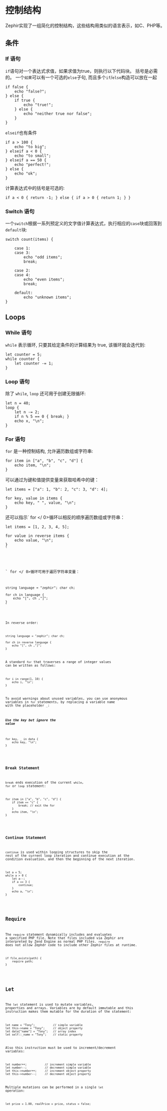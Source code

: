 # 控制结构

Zephir实现了一组简化的控制结构，这些结构用类似的语言表示，如C、PHP等。

<a name='conditionals'></a>

## 条件

<a name='conditionals-if'></a>

### If 语句

`if`语句对一个表达式求值，如果求值为true，则执行以下代码块。 括号是必需的。 一个`如果`可以有一个可选的`else`子句, 而且多个`if`/`else`构造可以放在一起 

    if false {
        echo "false?";
    } else {
        if true {
            echo "true!";
        } else {
            echo "neither true nor false";
        }
    }
    

`elseif`也有条件

    if a > 100 {
        echo "to big";
    } elseif a < 0 {
        echo "to small";
    } elseif a == 50 {
        echo "perfect!";
    } else {
        echo "ok";
    }
    

计算表达式中的括号是可选的:

    if a < 0 { return -1; } else { if a > 0 { return 1; } }
    

<a name='conditionals-switch'></a>

### Switch 语句

一个`switch`根据一系列预定义的文字值计算表达式，执行相应的`case`块或回落到`default`块:

    switch count(items) {
    
        case 1:
        case 3:
            echo "odd items";
            break;
    
        case 2:
        case 4:
            echo "even items";
            break;
    
        default:
            echo "unknown items";
    }
    

<a name='loops'></a>

## Loops

<a name='loops-while'></a>

### While 语句

`while` 表示循环, 只要其给定条件的计算结果为 true, 该循环就会迭代到:

    let counter = 5;
    while counter {
        let counter -= 1;
    }
    

<a name='loops-loop'></a>

### Loop 语句

除了 `while`, `loop` 还可用于创建无限循环:

    let n = 40;
    loop {
        let n -= 2;
        if n % 5 == 0 { break; }
        echo x, "\n";
    }
    

<a name='loops-for'></a>

### For 语句

`for` 是一种控制结构, 允许遍历数组或字符串:

    for item in ["a", "b", "c", "d"] {
        echo item, "\n";
    }
    

可以通过为键和值提供变量来获取哈希中的键：

    let items = ["a": 1, "b": 2, "c": 3, "d": 4];
    
    for key, value in items {
        echo key, " ", value, "\n";
    }
    

还可以指示` for </ 0>循环以相反的顺序遍历数组或字符串：</p>

<pre><code>let items = [1, 2, 3, 4, 5];

for value in reverse items {
    echo value, "\n";
}
`</pre> 

` for </ 0>循环可用于遍历字符串变量：</p>

<pre><code>string language = "zephir"; char ch;

for ch in language {
    echo "[", ch ,"]";
}
`</pre> 

In reverse order:

    string language = "zephir"; char ch;
    
    for ch in reverse language {
        echo "[", ch ,"]";
    }
    

A standard `for` that traverses a range of integer values can be written as follows:

    for i in range(1, 10) {
        echo i, "\n";
    }
    

To avoid warnings about unused variables, you can use anonymous variables in `for` statements, by replacing a variable name with the placeholder `_`:

##### Use the key but ignore the value

    for key, _ in data {
        echo key, "\n";
    }
    

<a name='loops-break'></a>

### Break Statement

`break` ends execution of the current `while`, `for` or `loop` statement:

    for item in ["a", "b", "c", "d"] {
        if item == "c" {
            break; // exit the for
        }
        echo item, "\n";
    }
    

<a name='loops-continue'></a>

### Continue Statement

`continue` is used within looping structures to skip the rest of the current loop iteration and continue execution at the condition evaluation, and then the beginning of the next iteration.

    let a = 5;
    while a > 0 {
        let a--;
        if a == 3 {
            continue;
        }
        echo a, "\n";
    }
    

<a name='require'></a>

## Require

The `require` statement dynamically includes and evaluates a specified PHP file. Note that files included via Zephir are interpreted by Zend Engine as normal PHP files. `require` does not allow Zephdr code to include other Zephir files at runtime.

    if file_exists(path) {
        require path;
    }
    

<a name='let'></a>

## Let

The `let` statement is used to mutate variables, properties and arrays. Variables are by default immutable and this instruction makes them mutable for the duration of the statement:

    let name = "Tony";           // simple variable
    let this->name = "Tony";     // object property
    let data["name"] = "Tony";   // array index
    let self::_name = "Tony";    // static property
    

Also this instruction must be used to increment/decrement variables:

    let number++;           // increment simple variable
    let number--;           // decrement simple variable
    let this->number++;     // increment object property
    let this->number--;     // decrement object property
    

Multiple mutations can be performed in a single `let` operation:

    let price = 1.00, realPrice = price, status = false;
